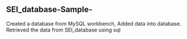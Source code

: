 ## SEI_database-Sample-

Created a database from MySQL workbench, Added data into database. 
Retrieved the data from SEI_database using sql
